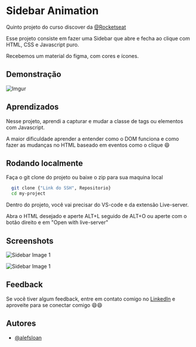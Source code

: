 # Sidebar Animation


Quinto projeto do curso discover da [@Rocketseat](https://www.rocketseat.com.br)

Esse projeto consiste em fazer uma Sidebar que abre e fecha ao clique com HTML, CSS e Javascript puro.

Recebemos um material do figma, com cores e ícones.

## Demonstração


![Imgur](https://media.giphy.com/media/v1.Y2lkPTc5MGI3NjExZDhiM2VjMWQwMGViZDA5MmQzOTYwZDgxOTNmMzM5MGIwOTliZjk0YiZjdD1n/nN9wFqZCieSu2HSP82/giphy.gif)
## Aprendizados

Nesse projeto, aprendi a capturar e mudar a classe de tags ou elementos com Javascript.

A maior dificuldade aprender a entender como o DOM funciona e como fazer as mudanças no HTML baseado em eventos como o clique :smile:


## Rodando localmente

Faça o git clone do projeto ou baixe o zip para sua maquina local

```bash
  git clone {"Link do SSH", Repositorio}
  cd my-project
```

Dentro do projeto, você vai precisar do VS-code e da extensão Live-server.

Abra o HTML desejado e aperte ALT+L seguido de ALT+O ou aperte com o botão direito
e em "Open with live-server"

## Screenshots

![Sidebar Image 1](https://i.ibb.co/fYrrC7B/Sidebar-1.png)

![Sidebar Image 1](https://i.ibb.co/FYHpjjn/Sidebar-2.png)


## Feedback

Se você tiver algum feedback, entre em contato comigo no [LinkedIn](https://www.linkedin.com/in/alefsloan/) e aproveite para se conectar comigo :smile::smile:


## Autores

- [@alefsloan](https://github.com/AlefSloan)

